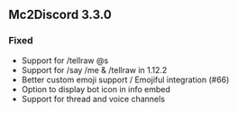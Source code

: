 ## Mc2Discord 3.3.0
### Fixed
 + Support for /tellraw @s
 + Support for /say /me & /tellraw in 1.12.2
 + Better custom emoji support / Emojiful integration (#66)
 + Option to display bot icon in info embed
 + Support for thread and voice channels